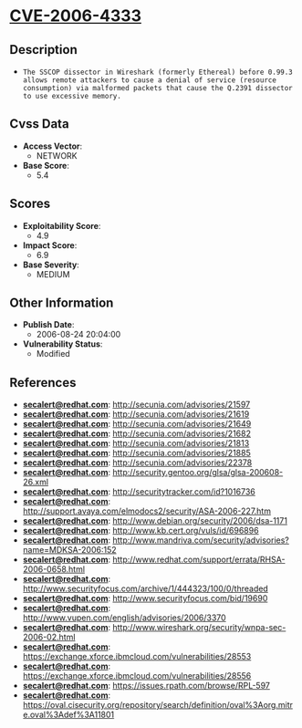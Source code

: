 
# [CVE-2006-4333](http://secunia.com/advisories/21597)

## Description

- `The SSCOP dissector in Wireshark (formerly Ethereal) before 0.99.3 allows remote attackers to cause a denial of service (resource consumption) via malformed packets that cause the Q.2391 dissector to use excessive memory.`

## Cvss Data

- **Access Vector**:
  - NETWORK
- **Base Score**:
  - 5.4

## Scores

- **Exploitability Score**:
  - 4.9
- **Impact Score**:
  - 6.9
- **Base Severity**:
  - MEDIUM

## Other Information

- **Publish Date**:
  - 2006-08-24 20:04:00
- **Vulnerability Status**:
  - Modified

## References

- **secalert@redhat.com**: http://secunia.com/advisories/21597
- **secalert@redhat.com**: http://secunia.com/advisories/21619
- **secalert@redhat.com**: http://secunia.com/advisories/21649
- **secalert@redhat.com**: http://secunia.com/advisories/21682
- **secalert@redhat.com**: http://secunia.com/advisories/21813
- **secalert@redhat.com**: http://secunia.com/advisories/21885
- **secalert@redhat.com**: http://secunia.com/advisories/22378
- **secalert@redhat.com**: http://security.gentoo.org/glsa/glsa-200608-26.xml
- **secalert@redhat.com**: http://securitytracker.com/id?1016736
- **secalert@redhat.com**: http://support.avaya.com/elmodocs2/security/ASA-2006-227.htm
- **secalert@redhat.com**: http://www.debian.org/security/2006/dsa-1171
- **secalert@redhat.com**: http://www.kb.cert.org/vuls/id/696896
- **secalert@redhat.com**: http://www.mandriva.com/security/advisories?name=MDKSA-2006:152
- **secalert@redhat.com**: http://www.redhat.com/support/errata/RHSA-2006-0658.html
- **secalert@redhat.com**: http://www.securityfocus.com/archive/1/444323/100/0/threaded
- **secalert@redhat.com**: http://www.securityfocus.com/bid/19690
- **secalert@redhat.com**: http://www.vupen.com/english/advisories/2006/3370
- **secalert@redhat.com**: http://www.wireshark.org/security/wnpa-sec-2006-02.html
- **secalert@redhat.com**: https://exchange.xforce.ibmcloud.com/vulnerabilities/28553
- **secalert@redhat.com**: https://exchange.xforce.ibmcloud.com/vulnerabilities/28556
- **secalert@redhat.com**: https://issues.rpath.com/browse/RPL-597
- **secalert@redhat.com**: https://oval.cisecurity.org/repository/search/definition/oval%3Aorg.mitre.oval%3Adef%3A11801
